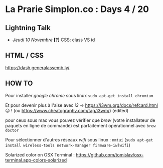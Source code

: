 # La Prarie Simplon.co : Days 4 / 20

## Lightning Talk

- _Jeudi 10 Novembre_ **[?]** CSS: class VS id

## HTML / CSS

https://dash.generalassemb.ly/

## HOW TO

Pour installer *google chrome* sous linux `sudo apt-get install chromium`

Et pour devenir plus à l'aise avec *i3* => https://i3wm.org/docs/refcard.html :wink: ! (ou https://www.cheatography.com/tag/i3wm/) (edited)

pour ceux sous mac vous pouvez vérifier que *brew* (votre installateur de paquets en ligne de commande) est parfaitement opérationnel avec `brew doctor`

Pour sélectionner d'autres réseaux *wifi* sous linux : `nmtui` (`sudo apt-get install wireless-tools network-manager firmware-iwlwifi`)

Solarized color on OSX Terminal : https://github.com/tomislav/osx-terminal.app-colors-solarized
